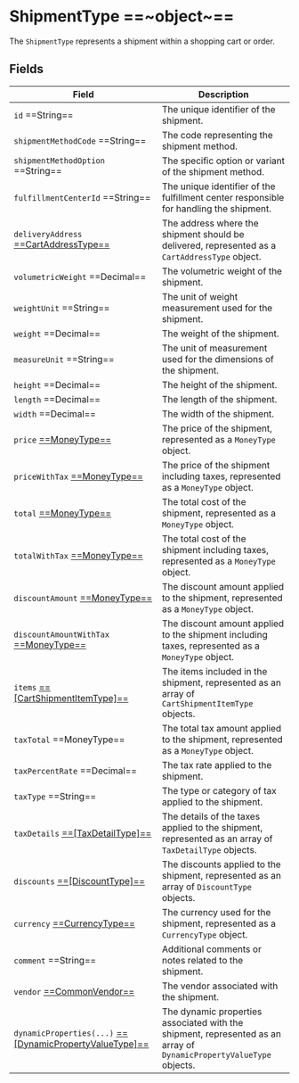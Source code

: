 # ShipmentType ==~object~==

The `ShipmentType` represents a shipment within a shopping cart or order. 

## Fields

| Field                                                             | Description                                                                                                          |
|-------------------------------------------------------------------|----------------------------------------------------------------------------------------------------------------------|
| `id`  ==String==                                                  | The unique identifier of the shipment.                                                                               |
| `shipmentMethodCode`  ==String==                                  | The code representing the shipment method.                                                                           |
| `shipmentMethodOption`  ==String==                                | The specific option or variant of the shipment method.                                                               |
| `fulfillmentCenterId`  ==String==                                 | The unique identifier of the fulfillment center responsible for handling the shipment.                               |
| `deliveryAddress` [ ==CartAddressType== ](cart-address-type.md)   | The address where the shipment should be delivered, represented as a `CartAddressType` object.                       |
| `volumetricWeight`  ==Decimal==                                   | The volumetric weight of the shipment.                                                                               |
| `weightUnit`  ==String==                                          | The unit of weight measurement used for the shipment.                                                                |
| `weight`  ==Decimal==                                             | The weight of the shipment.                                                                                          |
| `measureUnit`  ==String==                                         | The unit of measurement used for the dimensions of the shipment.                                                     |
| `height`  ==Decimal==                                             | The height of the shipment.                                                                                          |
| `length`  ==Decimal==                                             | The length of the shipment.                                                                                          |
| `width`  ==Decimal==                                              | The width of the shipment.                                                                                           |
| `price` [ ==MoneyType== ](money-type.md)                          | The price of the shipment, represented as a `MoneyType` object.                                                      |
| `priceWithTax` [ ==MoneyType== ](money-type.md)                   | The price of the shipment including taxes, represented as a `MoneyType` object.                                      |
| `total` [ ==MoneyType== ](money-type.md)                          | The total cost of the shipment, represented as a `MoneyType` object.                                                 |
| `totalWithTax` [ ==MoneyType== ](money-type.md)                   | The total cost of the shipment including taxes, represented as a `MoneyType` object.                                 |
| `discountAmount` [ ==MoneyType== ](money-type.md)                 | The discount amount applied to the shipment, represented as a `MoneyType` object.                                    |
| `discountAmountWithTax` [ ==MoneyType== ](money-type.md)          | The discount amount applied to the shipment including taxes, represented as a `MoneyType` object.                    |
| `items` [ ==[CartShipmentItemType]== ](cart-shipment-item-type.md)| The items included in the shipment, represented as an array of `CartShipmentItemType` objects.                       |
| `taxTotal`  ==MoneyType==                                         | The total tax amount applied to the shipment, represented as a `MoneyType` object.                                   |
| `taxPercentRate`  ==Decimal==                                     | The tax rate applied to the shipment.                                                                                |
| `taxType`  ==String==                                             | The type or category of tax applied to the shipment.                                                                 |
| `taxDetails` [ ==[TaxDetailType]== ](tax-detail-type.md)          | The details of the taxes applied to the shipment, represented as an array of `TaxDetailType` objects.                |
| `discounts` [ ==[DiscountType]== ](discount-type.md)              | The discounts applied to the shipment, represented as an array of `DiscountType` objects.                            |
| `currency` [ ==CurrencyType== ](currency-type.md)                 | The currency used for the shipment, represented as a `CurrencyType` object.                                          |
| `comment`  ==String==                                             | Additional comments or notes related to the shipment.                                                                |
| `vendor` [ ==CommonVendor== ](../../Catalog/objects/CommonVendor/Commonvendor.md) | The vendor associated with the shipment.                                                             |
| `dynamicProperties(...)` [ ==[DynamicPropertyValueType]== ](dynamic-property-value-type.md) | The dynamic properties associated with the shipment, represented as an array of `DynamicPropertyValueType` objects. |
